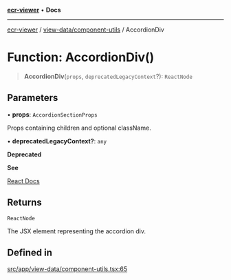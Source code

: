 [**ecr-viewer**](../../../README.md) • **Docs**

***

[ecr-viewer](../../../README.md) / [view-data/component-utils](../README.md) / AccordionDiv

# Function: AccordionDiv()

> **AccordionDiv**(`props`, `deprecatedLegacyContext`?): `ReactNode`

## Parameters

• **props**: `AccordionSectionProps`

Props containing children and optional className.

• **deprecatedLegacyContext?**: `any`

**Deprecated**

**See**

[React Docs](https://legacy.reactjs.org/docs/legacy-context.html#referencing-context-in-lifecycle-methods)

## Returns

`ReactNode`

The JSX element representing the accordion div.

## Defined in

[src/app/view-data/component-utils.tsx:65](https://github.com/CDCgov/phdi/blob/55d1a87d29da9da2522ba2a73bc122cba666b133/containers/ecr-viewer/src/app/view-data/component-utils.tsx#L65)
